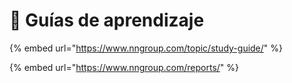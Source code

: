 # 🔴 Guías de aprendizaje

{% embed url="https://www.nngroup.com/topic/study-guide/" %}

{% embed url="https://www.nngroup.com/reports/" %}
